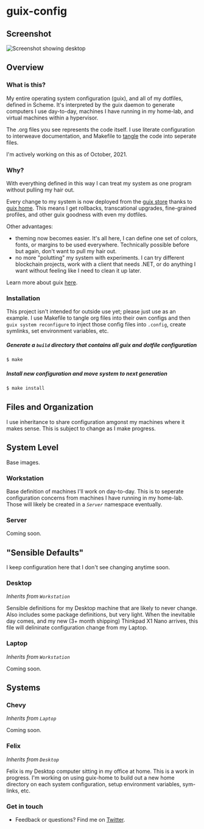 # guix-config

## Screenshot

![Screenshot showing desktop](res/Desktop.png) 

## Overview
### What is this?

My entire operating system configuration (guix), and all of my dotfiles, defined in Scheme. It's interpreted by the guix daemon to generate computers I use day-to-day, machines I have running in my home-lab, and virtual machines within a hypervisor.

The .org files you see represents the code itself. I use literate configuration to interweave documentation, and Makefile to [tangle](https://orgmode.org/worg/org-contrib/babel/intro.html) the code into seperate files.

I'm actively working on this as of October, 2021.

### Why?

With everything defined in this way I can treat my system as one program without pulling my hair out.

Every change to my system is now deployed from the [guix store](https://guix.gnu.org/manual/en/html_node/The-Store.html) thanks to [guix home](https://guix.gnu.org/manual/devel/en/html_node/Home-Configuration.html). This means I get rollbacks, transcational upgrades, fine-grained profiles, and other guix goodness with even my dotfiles.

Other advantages: 
- theming now becomes easier. It's all here, I can define one set of colors, fonts, or margins to be used everywhere. Technically possible before but again, don't want to pull my hair out.
- no more "polutting" my system with experiments. I can try different blockchain projects, work with a client that needs .NET, or do anything I want without feeling like I need to clean it up later.

Learn more about guix [here](https://guix.gnu.org/).

### Installation

This project isn't intended for outside use yet; please just use as an example. I use Makefile to tangle org files into their own configs and then ```guix system reconfigure``` to inject those config files into ```.config```, create symlinks, set environment variables, etc. 

##### Generate a ```build``` directory that contains all guix and dotfile configuration

```sh
$ make
```

##### Install new configuration and move system to next generation
```sh
$ make install
```

## Files and Organization

I use inheritance to share configuration amgonst my machines where it makes sense. This is subject to change as I make progress.

## System Level
Base images.

### Workstation
Base definition of machines I'll work on day-to-day. This is to seperate configuration concerns from machines I have running in my home-lab. Those will likely be created in a _`Server`_ namespace eventually.

### Server
Coming soon.

## "Sensible Defaults"
I keep configuration here that I don't see changing anytime soon.

### Desktop
_Inherits from `Workstation`_

Sensible definitions for my Desktop machine that are likely to never change. Also includes some package definitions, but very light. When the inevitable day comes, and my new (3+ month shipping) Thinkpad X1 Nano arrives, this file will delininate configuration change from my Laptop.

### Laptop
_Inherits from `Workstation`_

Coming soon.

## Systems

### Chevy
_Inherits from `Laptop`_

Coming soon.

### Felix
_Inherits from `Desktop`_

Felix is my Desktop computer sitting in my office at home. This is a work in progress. I'm working on using guix-home to build out a new home directory on each system configuration, setup environment variables, sym-links, etc.

### Get in touch
- Feedback or questions? Find me on [Twitter](https://twitter.com/dustinhlyons).
